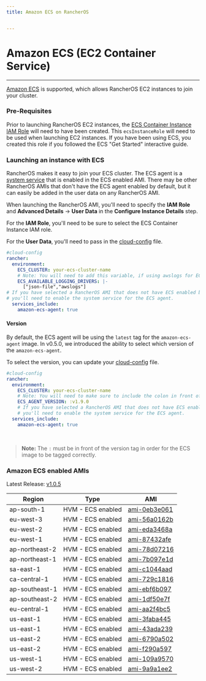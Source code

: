 ```yaml
---
title: Amazon ECS on RancherOS


---
```


# Amazon ECS (EC2 Container Service)
---

[Amazon ECS](https://aws.amazon.com/ecs/) is supported, which allows RancherOS EC2 instances to join your cluster.

### Pre-Requisites

Prior to launching RancherOS EC2 instances, the [ECS Container Instance IAM Role](http://docs.aws.amazon.com/AmazonECS/latest/developerguide/instance_IAM_role.html) will need to have been created. This `ecsInstanceRole` will need to be used when launching EC2 instances. If you have been using ECS, you created this role if you followed the ECS "Get Started" interactive guide.

### Launching an instance with ECS

RancherOS makes it easy to join your ECS cluster. The ECS agent is a [system service]({{page.osbaseurl}}/system-services/adding-system-services/) that is enabled in the ECS enabled AMI. There may be other RancherOS AMIs that don't have the ECS agent enabled by default, but it can easily be added in the user data on any RancherOS AMI.

When launching the RancherOS AMI, you'll need to specify the **IAM Role** and **Advanced Details** -> **User Data** in the **Configure Instance Details** step.

For the **IAM Role**, you'll need to be sure to select the ECS Container Instance IAM role.

For the **User Data**, you'll need to pass in the [cloud-config]({{page.osbaseurl}}/configuration/#cloud-config) file.

```yaml
#cloud-config
rancher:
  environment:
    ECS_CLUSTER: your-ecs-cluster-name
    # Note: You will need to add this variable, if using awslogs for ECS task.
    ECS_AVAILABLE_LOGGING_DRIVERS: |-
      ["json-file","awslogs"]
# If you have selected a RancherOS AMI that does not have ECS enabled by default,
# you'll need to enable the system service for the ECS agent.
  services_include:
    amazon-ecs-agent: true
```

#### Version

By default, the ECS agent will be using the `latest` tag for the `amazon-ecs-agent` image. In v0.5.0, we introduced the ability to select which version of the `amazon-ecs-agent`.

To select the version, you can update your [cloud-config]({{page.osbaseurl}}/configuration/#cloud-config) file.

```yaml
#cloud-config
rancher:
  environment:
    ECS_CLUSTER: your-ecs-cluster-name
    # Note: You will need to make sure to include the colon in front of the version.
    ECS_AGENT_VERSION: :v1.9.0
    # If you have selected a RancherOS AMI that does not have ECS enabled by default,
    # you'll need to enable the system service for the ECS agent.
  services_include:
    amazon-ecs-agent: true
```

<br>

> **Note:** The `:` must be in front of the version tag in order for the ECS image to be tagged correctly.

### Amazon ECS enabled AMIs

Latest Release: [v1.0.5](https://github.com/rancher/os/releases/tag/v1.0.5)

Region | Type | AMI
---|--- | ---
ap-south-1 | HVM - ECS enabled | [ami-0eb3e061](https://ap-south-1.console.aws.amazon.com/ec2/home?region=ap-south-1#launchInstanceWizard:ami=ami-0eb3e061)
eu-west-3 | HVM - ECS enabled | [ami-56a0162b](https://eu-west-3.console.aws.amazon.com/ec2/home?region=eu-west-3#launchInstanceWizard:ami=ami-56a0162b)
eu-west-2 | HVM - ECS enabled | [ami-eda3468a](https://eu-west-2.console.aws.amazon.com/ec2/home?region=eu-west-2#launchInstanceWizard:ami=ami-eda3468a)
eu-west-1 | HVM - ECS enabled | [ami-87432afe](https://eu-west-1.console.aws.amazon.com/ec2/home?region=eu-west-1#launchInstanceWizard:ami=ami-87432afe)
ap-northeast-2 | HVM - ECS enabled | [ami-78d07216](https://ap-northeast-2.console.aws.amazon.com/ec2/home?region=ap-northeast-2#launchInstanceWizard:ami=ami-78d07216)
ap-northeast-1 | HVM - ECS enabled | [ami-7b097e1d](https://ap-northeast-1.console.aws.amazon.com/ec2/home?region=ap-northeast-1#launchInstanceWizard:ami=ami-7b097e1d)
sa-east-1 | HVM - ECS enabled | [ami-c1044aad](https://sa-east-1.console.aws.amazon.com/ec2/home?region=sa-east-1#launchInstanceWizard:ami=ami-c1044aad)
ca-central-1 | HVM - ECS enabled | [ami-729c1816](https://ca-central-1.console.aws.amazon.com/ec2/home?region=ca-central-1#launchInstanceWizard:ami=ami-729c1816)
ap-southeast-1 | HVM - ECS enabled | [ami-ebf6b097](https://ap-southeast-1.console.aws.amazon.com/ec2/home?region=ap-southeast-1#launchInstanceWizard:ami=ami-ebf6b097)
ap-southeast-2 | HVM - ECS enabled | [ami-1df50e7f](https://ap-southeast-2.console.aws.amazon.com/ec2/home?region=ap-southeast-2#launchInstanceWizard:ami=ami-1df50e7f)
eu-central-1 | HVM - ECS enabled | [ami-aa2f4bc5](https://eu-central-1.console.aws.amazon.com/ec2/home?region=eu-central-1#launchInstanceWizard:ami=ami-aa2f4bc5)
us-east-1 | HVM - ECS enabled | [ami-3faba445](https://us-east-1.console.aws.amazon.com/ec2/home?region=us-east-1#launchInstanceWizard:ami=ami-3faba445)
us-east-1 | HVM - ECS enabled | [ami-43ada239](https://us-east-1.console.aws.amazon.com/ec2/home?region=us-east-1#launchInstanceWizard:ami=ami-43ada239)
us-east-2 | HVM - ECS enabled | [ami-6790a502](https://us-east-2.console.aws.amazon.com/ec2/home?region=us-east-2#launchInstanceWizard:ami=ami-6790a502)
us-east-2 | HVM - ECS enabled | [ami-f290a597](https://us-east-2.console.aws.amazon.com/ec2/home?region=us-east-2#launchInstanceWizard:ami=ami-f290a597)
us-west-1 | HVM - ECS enabled | [ami-109a9570](https://us-west-1.console.aws.amazon.com/ec2/home?region=us-west-1#launchInstanceWizard:ami=ami-109a9570)
us-west-2 | HVM - ECS enabled | [ami-9a9a1ee2](https://us-west-2.console.aws.amazon.com/ec2/home?region=us-west-2#launchInstanceWizard:ami=ami-9a9a1ee2)
